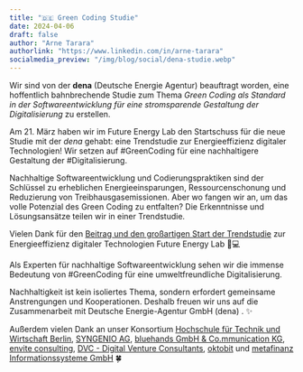 ```yaml
---
title: "🇩🇪 Green Coding Studie"
date: 2024-04-06
draft: false
author: "Arne Tarara"
authorlink: "https://www.linkedin.com/in/arne-tarara"
socialmedia_preview: "/img/blog/social/dena-studie.webp"
---
```


Wir sind von der **dena** (Deutsche Energie Agentur) beauftragt worden, eine hoffentlich bahnbrechende Studie zum Thema *Green Coding als Standard in der Softwareentwicklung für eine stromsparende Gestaltung der Digitalisierung* zu erstellen.

Am 21. März haben wir im Future Energy Lab den Startschuss für die neue Studie mit der *dena* gehabt: eine Trendstudie zur Energieeffizienz digitaler Technologien! Wir setzen auf #GreenCoding für eine nachhaltigere Gestaltung der #Digitalisierung.

Nachhaltige Softwareentwicklung und Codierungspraktiken sind der Schlüssel zu erheblichen Energieeinsparungen, Ressourcenschonung und Reduzierung von Treibhausgasemissionen. Aber wo fangen wir an, um das volle Potenzial des Green Coding zu entfalten? Die Erkenntnisse und Lösungsansätze teilen wir in einer Trendstudie.

Vielen Dank für den [Beitrag und den großartigen Start der Trendstudie](https://www.linkedin.com/feed/update/urn:li:activity:7181538493800546304/) zur Energieeffizienz digitaler Technologien Future Energy Lab 🌱💻

Als Experten für nachhaltige Softwareentwicklung sehen wir die immense Bedeutung von #GreenCoding für eine umweltfreundliche Digitalisierung.

Nachhaltigkeit ist kein isoliertes Thema, sondern erfordert gemeinsame Anstrengungen und Kooperationen. Deshalb freuen wir uns auf die Zusammenarbeit mit Deutsche Energie-Agentur GmbH (dena) . ✨

Außerdem vielen Dank an unser Konsortium [Hochschule für Technik und Wirtschaft Berlin](https://www.htw-berlin.de/), [SYNGENIO AG](https://syngenio.com/), [bluehands GmbH & Co.mmunication KG](https://www.bluehands.de/), [envite consulting](https://www.envite.de/), [DVC - Digital Venture Consultants](https://www.dvc.ventures/), [oktobit](https://oktobit.de/) und [metafinanz Informationssysteme GmbH](https://metafinanz.de/) 🍀


